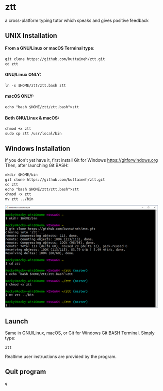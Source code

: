 # ztt
a cross-platform typing tutor which speaks and gives positive feedback

## UNIX Installation

#### From a GNU/Linux or macOS Terminal type:
```
git clone https://github.com/kuttaineh/ztt.git
cd ztt
```

#### GNU/Linux ONLY:
```
ln -s $HOME/ztt/ztt.bash ztt
```
#### macOS ONLY:
```
echo "bash $HOME/ztt/ztt.bash">ztt
```
#### Both GNU/Linux & macOS:
```
chmod +x ztt
sudo cp ztt /usr/local/bin
```
## Windows Installation

If you don't yet have it, first install Git for Windows https://gitforwindows.org
Then, after launching Git BASH:
```
mkdir $HOME/bin
git clone https://github.com/kuttaineh/ztt.git
cd ztt
echo "bash $HOME/ztt/ztt.bash">ztt
chmod +x ztt
mv ztt ../bin
```

![Git for Windows](gitforwindows.png)

## Launch

Same in GNU/Linux, macOS, or Git for Windows Git BASH Terminal. Simply type:
```
ztt
```
Realtime user instructions are provided by the program. 

## Quit program
```
q
```
